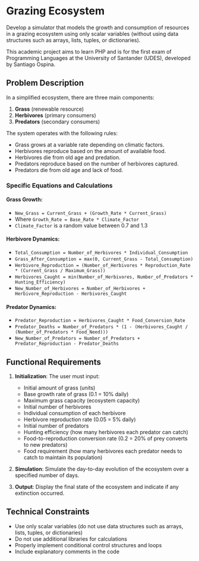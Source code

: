 # Grazing Ecosystem

Develop a simulator that models the growth and consumption of resources in a grazing ecosystem using only scalar variables (without using data structures such as arrays, lists, tuples, or dictionaries).

This academic project aims to learn PHP and is for the first exam of Programming Languages at the University of Santander (UDES), developed by Santiago Ospina.

## Problem Description

In a simplified ecosystem, there are three main components:
1. **Grass** (renewable resource)
2. **Herbivores** (primary consumers)
3. **Predators** (secondary consumers)

The system operates with the following rules:
- Grass grows at a variable rate depending on climatic factors.
- Herbivores reproduce based on the amount of available food.
- Herbivores die from old age and predation.
- Predators reproduce based on the number of herbivores captured.
- Predators die from old age and lack of food.

### Specific Equations and Calculations

#### Grass Growth:
- `New_Grass = Current_Grass + (Growth_Rate * Current_Grass)`
- Where `Growth_Rate = Base_Rate * Climate_Factor`
- `Climate_Factor` is a random value between 0.7 and 1.3

#### Herbivore Dynamics:
- `Total_Consumption = Number_of_Herbivores * Individual_Consumption`
- `Grass_After_Consumption = max(0, Current_Grass - Total_Consumption)`
- `Herbivore_Reproduction = (Number_of_Herbivores * Reproduction_Rate * (Current_Grass / Maximum_Grass))`
- `Herbivores_Caught = min(Number_of_Herbivores, Number_of_Predators * Hunting_Efficiency)`
- `New_Number_of_Herbivores = Number_of_Herbivores + Herbivore_Reproduction - Herbivores_Caught`

#### Predator Dynamics:
- `Predator_Reproduction = Herbivores_Caught * Food_Conversion_Rate`
- `Predator_Deaths = Number_of_Predators * (1 - (Herbivores_Caught / (Number_of_Predators * Food_Need)))`
- `New_Number_of_Predators = Number_of_Predators + Predator_Reproduction - Predator_Deaths`

## Functional Requirements

1. **Initialization**: The user must input:
    - Initial amount of grass (units)
    - Base growth rate of grass (0.1 = 10% daily)
    - Maximum grass capacity (ecosystem capacity)
    - Initial number of herbivores
    - Individual consumption of each herbivore
    - Herbivore reproduction rate (0.05 = 5% daily)
    - Initial number of predators
    - Hunting efficiency (how many herbivores each predator can catch)
    - Food-to-reproduction conversion rate (0.2 = 20% of prey converts to new predators)
    - Food requirement (how many herbivores each predator needs to catch to maintain its population)

2. **Simulation**: Simulate the day-to-day evolution of the ecosystem over a specified number of days.

3. **Output**: Display the final state of the ecosystem and indicate if any extinction occurred.

## Technical Constraints

- Use only scalar variables (do not use data structures such as arrays, lists, tuples, or dictionaries)
- Do not use additional libraries for calculations
- Properly implement conditional control structures and loops
- Include explanatory comments in the code
